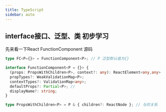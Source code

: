 ```yaml
---
title: TypeScript
sidebar: auto
---
```


## interface接口、泛型、类 初步学习

先来看一下React FunctionComponent 源码

```ts
type FC<P={}> = FunctionComponent<P>; // P 泛型默认值为{}

interface FunctionComponent<P = {}> {
  (props: PropsWithChildren<P>, context?: any): ReactElement<any,any> | null; // 函数类型 参数有 props和
  propTypes?: WeakValidationMap<P>;
  contextTypes?: ValidationMap<any>;
  defaultProps?: Partial<P>; // 
  displayName?: string;
}

type PropsWithChildren<P> = P & { children?: ReactNode }; // 与的关系
```
